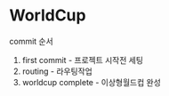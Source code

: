 # WorldCup

commit 순서

1. first commit - 프로젝트 시작전 세팅
2. routing - 라우팅작업
3. worldcup complete - 이상형월드컵 완성
